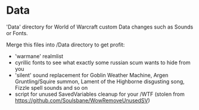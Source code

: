 # Data
'Data' directory for World of Warcraft custom Data changes such as Sounds or Fonts.

Merge this files into /Data directory to get profit:

- 'warmane' realmlist
- cyrillic fonts to see what exactly some russian scum wants to hide from you
- 'silent' sound replacement for Goblin Weather Machine, Argen Gruntling/Squire summon, Lament of the Highborne disgusting song, Fizzle spell sounds and so on
- script for unused SavedVariables cleanup for your /WTF (stolen from https://github.com/Soulsbane/WowRemoveUnusedSV)

